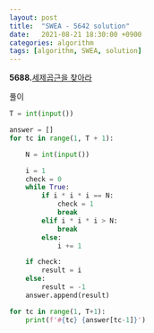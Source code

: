 ```yaml
---
layout: post
title:  "SWEA - 5642 solution"
date:   2021-08-21 18:30:00 +0900
categories: algorithm
tags: [algorithm, SWEA, solution]
---
```

**5688.**[세제곱근을 찾아라 ](https://swexpertacademy.com/main/code/problem/problemDetail.do?contestProbId=AWXVyCaKugQDFAUo&categoryId=AWXVyCaKugQDFAUo&categoryType=CODE&problemTitle=5688&orderBy=FIRST_REG_DATETIME&selectCodeLang=ALL&select-1=&pageSize=10&pageIndex=1)

풀이

```python
T = int(input())

answer = []
for tc in range(1, T + 1):

    N = int(input())

    i = 1
    check = 0
    while True:
        if i * i * i == N:
            check = 1
            break
        elif i * i * i > N:
            break
        else:
            i += 1

    if check:
        result = i    
    else:
        result = -1
    answer.append(result)

for tc in range(1, T+1):
    print(f'#{tc} {answer[tc-1]}')
```

